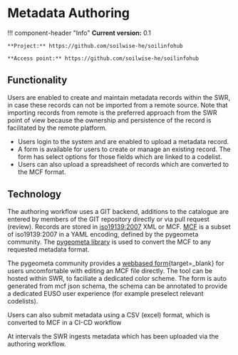 # Metadata Authoring

!!! component-header "Info"
    **Current version:** 0.1
    
    **Project:** https://github.com/soilwise-he/soilinfohub
    
    **Access point:** https://github.com/soilwise-he/soilinfohub

## Functionality

Users are enabled to create and maintain metadata records within the SWR, in case these records can not be imported from a remote source. Note that importing records from remote is the preferred approach from the SWR point of view because the ownership and persistence of the record is facilitated by the remote platform. 

- Users login to the system and are enabled to upload a metadata record. 
- A form is available for users to create or manage an existing record. The form has select options for those fields which are linked to a codelist. 
- Users can also upload a spreadsheet of records which are converted to the MCF format.

## Technology

The authoring workflow uses a GIT backend, additions to the catalogue are entered by members of the GIT repository directly or via pull request (review).
Records are stored in [iso19139:2007](https://www.iso.org/standard/32557.html) XML or MCF. [MCF](https://geopython.github.io/pygeometa/reference/mcf/) is a subset of iso19139:2007 in a YAML encoding, defined by the pygeometa community. The [pygeometa library](https://geopython.github.io/pygeometa) is used to 
convert the MCF to any requested metadata format.

The pygeometa community provides a [webbased form](https://osgeo.github.io/mdme){target=_blank} for users uncomfortable with editing an MCF file directly. The tool can be hosted within SWR, to faciliate a dedicated color scheme. The form is auto generated from mcf json schema, the schema can be annotated to provide a dedicated EUSO user experience (for example preselect relevant codelists).

Users can also submit metadata using a CSV (excel) format, which is converted to MCF in a CI-CD workflow 

At intervals the SWR ingests metadata which has been uploaded via the authoring workflow.
